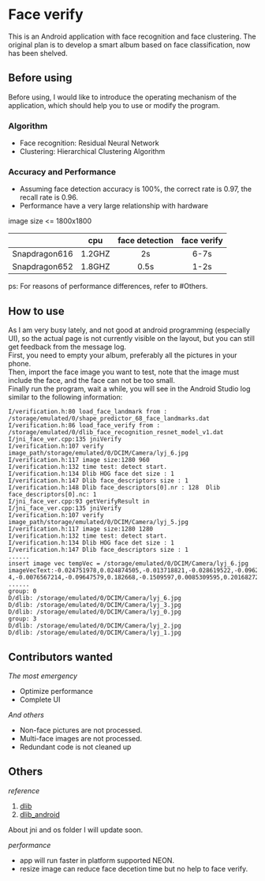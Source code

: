 # Face verify
This is an Android application with face recognition and face clustering. The original plan is to develop a smart album based on face classification, now has been shelved.

## Before using
Before using, I would like to introduce the operating mechanism of the application, which should help you to use or modify the program.

### Algorithm
* Face recognition: Residual Neural Network
* Clustering: Hierarchical Clustering Algorithm

### Accuracy and Performance
* Assuming face detection accuracy is 100%, the correct rate is 0.97, the recall rate is 0.96.
* Performance have a very large relationship with hardware

image size <= 1800x1800

|  |cpu|face detection|face verify|
|--|:--:|:--:|:--:|
|Snapdragon616|1.2GHZ| 2s |6-7s|
|Snapdragon652|1.8GHZ| 0.5s|1-2s|

 ps: For reasons of performance differences, refer to #Others.

## How to use
As I am very busy lately, and not good at android programming (especially UI), so the actual page is not currently visible on the layout, but you can still get feedback from the message log.</br>
First, you need to empty your album, preferably all the pictures in your phone. </br>
Then, import the face image you want to test, note that the image must include the face, and the face can not be too small. </br>
Finally run the program, wait a while, you will see in the Android Studio log similar to the following information:

    I/verification.h:80 load_face_landmark from : /storage/emulated/0/shape_predictor_68_face_landmarks.dat
    I/verification.h:86 load_face_verify from : /storage/emulated/0/dlib_face_recognition_resnet_model_v1.dat
    I/jni_face_ver.cpp:135 jniVerify
    I/verification.h:107 verify image_path/storage/emulated/0/DCIM/Camera/lyj_6.jpg
    I/verification.h:117 image size:1280 960
    I/verification.h:132 time test: detect start.
    I/verification.h:134 Dlib HOG face det size : 1
    I/verification.h:147 Dlib face_descriptors size : 1
    I/verification.h:148 Dlib face_descriptors[0].nr : 128  Dlib face_descriptors[0].nc: 1
    I/jni_face_ver.cpp:93 getVerifyResult in
    I/jni_face_ver.cpp:135 jniVerify
    I/verification.h:107 verify image_path/storage/emulated/0/DCIM/Camera/lyj_5.jpg
    I/verification.h:117 image size:1280 1280
    I/verification.h:132 time test: detect start.
    I/verification.h:134 Dlib HOG face det size : 1
    I/verification.h:147 Dlib face_descriptors size : 1
    ......
    insert image vec tempVec = /storage/emulated/0/DCIM/Camera/lyj_6.jpg
    imageVecText:-0.024751978,0.024874505,-0.013718821,-0.028619522,-0.09627778,-0.0052718264,-0.09067893,-0.04976383,0.06042842,-0.13504581,0.14587808,-0.097083785,-0.17904182,-0.079852544,-0.033664394,0.19204171,-0.15419398,-0.18213901,-0.022971295,-0.046877004,0.015238022,0.008480772,-0.0069706016,0.02609567,-0.15924351,-0.33667544,-0.0842147,-0.09047962,0.0028145332,-0.07761911,-0.05197698,0.12094144,-0.08431834,0.066665806,0.09168729,0.060553893,0.03974204,-0.043633655,0.23516662,0.023121234,-0.24345173,-0.019863492,0.12237895,0.24899954,0.18819396,8.997456E-4,-0.0076567214,-0.09647579,0.182668,-0.1509597,0.0085309595,0.20168272,0.050060004,0.095187746,0.017229209,-0.04954455,0.075121254,0.12472357,-0.10816748,-0.004579893,0.03797207,-0.03161928,-0.008323679,-0.057388052,0.22502124,0.025031103,-0.10274051,-0.18190168,0.14093028,-0.17409733,-0.12056996,0.024919994,-0.16519178,-0.16235322,-0.24118903,-0.015565047,0.33244506,0.14860749,-0.17130354,0.13421851,0.02611238,-0.09063421,0.14841715,0.17515385,-0.06889065,0.017389476,-0.032926377,-0.0070704296,0.29050073,-0.04428906,0.020326203,0.17312077,-0.008399133,0.11601181,0.04945643,-0.01870037,-0.062723845,0.0273058,-0.1307312,-0.030138377,0.029176394,-0.069304466,0.011285176,0.14039525,-0.16073291,0.14106114,-0.0067199203,0.044936907,0.027418818,0.09416451,-0.06430113,-0.084608324,0.115929455,-0.16218446,0.14299646,0.15306793,0.1023902,0.0600553,0.15778205,0.10151707,0.0031617861,-0.009695006,-0.1983394,-0.011435228,0.09858083,-0.04802562,0.021209128,-0.006057208,
    ......
    group: 0
    D/dlib: /storage/emulated/0/DCIM/Camera/lyj_6.jpg
    D/dlib: /storage/emulated/0/DCIM/Camera/lyj_3.jpg
    D/dlib: /storage/emulated/0/DCIM/Camera/lyj_0.jpg
    group: 3
    D/dlib: /storage/emulated/0/DCIM/Camera/lyj_2.jpg
    D/dlib: /storage/emulated/0/DCIM/Camera/lyj_1.jpg
    
## Contributors wanted

*The most emergency*
* Optimize performance
* Complete UI

*And others*
* Non-face pictures are not processed.
* Multi-face images are not processed.
* Redundant code is not cleaned up

## Others
*reference*
1. [dlib](https://github.com/davisking/dlib)
2. [dlib_android](https://github.com/tzutalin/dlib-android)

About jni and os folder I will update soon.

*performance*
* app will run faster in platform supported NEON.
* resize image can reduce face decetion time but no help to face verify.